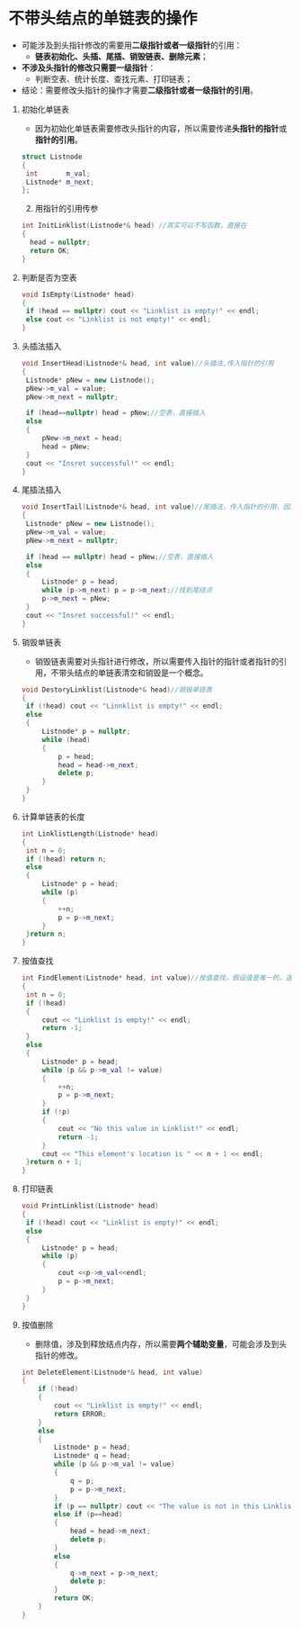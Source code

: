 # 不带头结点的单链表的操作

- 可能涉及到头指针修改的需要用**二级指针或者一级指针**的引用：
  - **链表初始化、头插、尾插、销毁链表、删除元素**；
- **不涉及头指针的修改只需要一级指针**：
  - 判断空表、统计长度、查找元素、打印链表；
- 结论：需要修改头指针的操作才需要**二级指针或者一级指针的引用**。

1. 初始化单链表

   - 因为初始化单链表需要修改头指针的内容，所以需要传递**头指针的指针**或**指针的引用**。

   

   ```C++
   struct Listnode
   {
   	int       m_val;
   	Listnode* m_next;
   };
   ```

   

   2.  用指针的引用传参

      ```C++
      int InitLinklist(Listnode*& head) //其实可以不写函数，直接在
      {
      	head = nullptr;
      	return OK;
      }
      ```
      
      

2. 判断是否为空表

   ```C++
   void IsEmpty(Listnode* head)
   {
   	if (head == nullptr) cout << "Linklist is empty!" << endl;
   	else cout << "Linklist is not empty!" << endl;
   }
   ```

   

3. 头插法插入

   ```C++
   void InsertHead(Listnode*& head, int value)//头插法,传入指针的引用
   {
   	Listnode* pNew = new Listnode();
   	pNew->m_val = value;
   	pNew->m_next = nullptr;
   
   	if (head==nullptr) head = pNew;//空表，直接插入
   	else
   	{
   		pNew->m_next = head;
   		head = pNew;
   	}
   	cout << "Insret successful!" << endl;
   }
   ```

   

4. 尾插法插入

   ```C++
   void InsertTail(Listnode*& head, int value)//尾插法，传入指针的引用，因为对空表进行插入，得对头指针进行修改，还得需要一个辅助指针
   {
   	Listnode* pNew = new Listnode();
   	pNew->m_val = value;
   	pNew->m_next = nullptr;
   
   	if (head == nullptr) head = pNew;//空表，直接插入
   	else
   	{
   		Listnode* p = head;
   		while (p->m_next) p = p->m_next;//找到尾结点
   		p->m_next = pNew;
   	}
   	cout << "Insret successful!" << endl;
   }
   ```

   

5. 销毁单链表

   - 销毁链表需要对头指针进行修改，所以需要传入指针的指针或者指针的引用，不带头结点的单链表清空和销毁是一个概念。

   ```C++
   void DestoryLinklist(Listnode*& head)//销毁单链表
   {
   	if (!head) cout << "Linnklist is empty!" << endl;
   	else
   	{
   		Listnode* p = nullptr;
   		while (head)
   		{
   			p = head;
   			head = head->m_next;
   			delete p;
   		}
   	}
   }
   ```

   

7. 计算单链表的长度

   ```C++
   int LinklistLength(Listnode* head)
   {
   	int n = 0;
   	if (!head) return n;
   	else
   	{
   		Listnode* p = head;
   		while (p)
   		{
   			++n;
   			p = p->m_next;
   		}
   	}return n;
   }
   ```
   

   
8. 按值查找

   ```C++
   int FindElement(Listnode* head, int value)//按值查找，假设值是唯一的，返回位置
   {
   	int n = 0;
   	if (!head)
   	{
   		cout << "Linklist is empty!" << endl;
   		return -1;
   	}
   	else
   	{
   		Listnode* p = head;
   		while (p && p->m_val != value)
   		{
   			++n;
   			p = p->m_next;
   		}
   		if (!p)
   		{
   			cout << "No this value in Linklist!" << endl;
   			return -1;
   		}
   		cout << "This element's location is " << n + 1 << endl;
   	}return n + 1;
   }
   ```
   

   
9. 打印链表

   ```C++
   void PrintLinklist(Listnode* head)
   {
   	if (!head) cout << "Linklist is empty!" << endl;
   	else
   	{
   		Listnode* p = head;
   		while (p)
   		{
   			cout <<p->m_val<<endl;
   			p = p->m_next;
   		}
   	}
   }
   ```
   
   
   
10. 按值删除

    - 删除值，涉及到释放结点内存，所以需要**两个辅助变量**，可能会涉及到头指针的修改。

    ```C++
    int DeleteElement(Listnode*& head, int value)
    {
    	if (!head)
    	{
    		cout << "Linklist is empty!" << endl;
    		return ERROR;
    	}
    	else
    	{
    		Listnode* p = head;
    		Listnode* q = head;
    		while (p && p->m_val != value)
    		{
    			q = p;
    			p = p->m_next;
    		}
    		if (p == nullptr) cout << "The value is not in this Linklist!" << endl;
    		else if (p==head)
    		{
    			head = head->m_next;
    			delete p;
    		}
    		else
    		{
    			q->m_next = p->m_next;
    			delete p;
    		}
    		return OK;
    	}
    }
    ```

